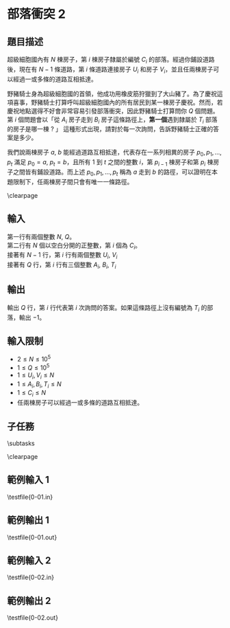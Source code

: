 # 部落衝突 2

## 題目描述

超級細胞國內有 $N$ 棟房子，第 $i$ 棟房子隸屬於編號 $C_i$ 的部落。經過你鋪設道路後，現在有 $N - 1$ 條道路，第 $i$ 條道路連接房子 $U_i$ 和房子 $V_i$，並且任兩棟房子可以經過一或多條的道路互相抵達。

野豬騎士身為超級細胞國的首領，他成功用橡皮筋狩獵到了大山豬了。為了慶祝這項喜事，野豬騎士打算呼叫超級細胞國內的所有居民到某一棟房子慶祝。然而，若慶祝地點選得不好會非常容易引發部落衝突，因此野豬騎士打算問你 $Q$ 個問題。第 $i$ 個問題會以「從 $A_i$ 房子走到 $B_i$ 房子這條路徑上，**第一個**遇到隸屬於 $T_i$ 部落的房子是哪一棟 ? 」 這種形式出現，請對於每一次詢問，告訴野豬騎士正確的答案是多少。

我們說兩棟房子 $a$, $b$ 能經過道路互相抵達，代表存在一系列相異的房子 $p_0, p_1, ..., p_t$ 滿足 $p_0 = a$, $p_t = b$，且所有 $1$ 到 $t$ 之間的整數 $i$，第 $p_{i - 1}$ 棟房子和第 $p_{i}$ 棟房子之間皆有鋪設道路。而上述 $p_0, p_1, ..., p_t$ 稱為 $a$ 走到 $b$ 的路徑，可以證明在本題限制下，任兩棟房子間只會有唯一一條路徑。




\clearpage

## 輸入
第一行有兩個整數 $N$, $Q$。    
第二行有 $N$ 個以空白分開的正整數，第 $i$ 個為 $C_i$。  
接著有 $N - 1$ 行，第 $i$ 行有兩個整數 $U_i$, $V_i$  
接著有 $Q$ 行，第 $i$ 行有三個整數 $A_i$, $B_i$, $T_i$

## 輸出
輸出 $Q$ 行，第 $i$ 行代表第 $i$ 次詢問的答案。如果這條路徑上沒有編號為 $T_i$ 的部落，輸出 $-1$。


## 輸入限制
* $2 \le N \le 10^5$
* $1 \le Q \le 10^5$
* $1 \le U_i, V_i \le N$
* $1 \le A_i, B_i, T_i \le N$
* $1 \le C_i\le N$
* 任兩棟房子可以經過一或多條的道路互相抵達。


## 子任務
\subtasks

\clearpage

## 範例輸入 1
\testfile{0-01.in}

## 範例輸出 1
\testfile{0-01.out}

## 範例輸入 2
\testfile{0-02.in}

## 範例輸出 2
\testfile{0-02.out}
